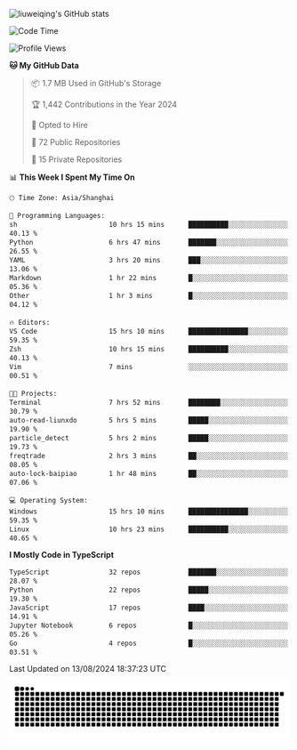 ![liuweiqing's GitHub stats](https://github-readme-stats.vercel.app/api?username=14790897&show_icons=true&locale=cn&include_all_commits=true&count_private=true)

<!--START_SECTION:waka-->
![Code Time](http://img.shields.io/badge/Code%20Time-1%2C240%20hrs%203%20mins-blue)

![Profile Views](http://img.shields.io/badge/Profile%20Views-43-blue)

**🐱 My GitHub Data** 

> 📦 1.7 MB Used in GitHub's Storage 
 > 
> 🏆 1,442 Contributions in the Year 2024
 > 
> 💼 Opted to Hire
 > 
> 📜 72 Public Repositories 
 > 
> 🔑 15 Private Repositories 
 > 
📊 **This Week I Spent My Time On** 

```text
🕑︎ Time Zone: Asia/Shanghai

💬 Programming Languages: 
sh                       10 hrs 15 mins      ██████████░░░░░░░░░░░░░░░   40.13 % 
Python                   6 hrs 47 mins       ███████░░░░░░░░░░░░░░░░░░   26.55 % 
YAML                     3 hrs 20 mins       ███░░░░░░░░░░░░░░░░░░░░░░   13.06 % 
Markdown                 1 hr 22 mins        █░░░░░░░░░░░░░░░░░░░░░░░░   05.36 % 
Other                    1 hr 3 mins         █░░░░░░░░░░░░░░░░░░░░░░░░   04.12 % 

🔥 Editors: 
VS Code                  15 hrs 10 mins      ███████████████░░░░░░░░░░   59.35 % 
Zsh                      10 hrs 15 mins      ██████████░░░░░░░░░░░░░░░   40.13 % 
Vim                      7 mins              ░░░░░░░░░░░░░░░░░░░░░░░░░   00.51 % 

🐱‍💻 Projects: 
Terminal                 7 hrs 52 mins       ████████░░░░░░░░░░░░░░░░░   30.79 % 
auto-read-liunxdo        5 hrs 5 mins        █████░░░░░░░░░░░░░░░░░░░░   19.90 % 
particle_detect          5 hrs 2 mins        █████░░░░░░░░░░░░░░░░░░░░   19.73 % 
freqtrade                2 hrs 3 mins        ██░░░░░░░░░░░░░░░░░░░░░░░   08.05 % 
auto-lock-baipiao        1 hr 48 mins        ██░░░░░░░░░░░░░░░░░░░░░░░   07.06 % 

💻 Operating System: 
Windows                  15 hrs 10 mins      ███████████████░░░░░░░░░░   59.35 % 
Linux                    10 hrs 23 mins      ██████████░░░░░░░░░░░░░░░   40.65 % 
```

**I Mostly Code in TypeScript** 

```text
TypeScript               32 repos            ███████░░░░░░░░░░░░░░░░░░   28.07 % 
Python                   22 repos            █████░░░░░░░░░░░░░░░░░░░░   19.30 % 
JavaScript               17 repos            ████░░░░░░░░░░░░░░░░░░░░░   14.91 % 
Jupyter Notebook         6 repos             █░░░░░░░░░░░░░░░░░░░░░░░░   05.26 % 
Go                       4 repos             █░░░░░░░░░░░░░░░░░░░░░░░░   03.51 % 
```




 Last Updated on 13/08/2024 18:37:23 UTC
<!--END_SECTION:waka-->

<picture>
  <source media="(prefers-color-scheme: dark)" srcset="https://raw.githubusercontent.com/14790897/14790897/output/github-contribution-grid-snake-dark.svg" />
  <source media="(prefers-color-scheme: light)" srcset="https://raw.githubusercontent.com/14790897/14790897/output/github-contribution-grid-snake.svg" />
  <img alt="github-snake" src="https://raw.githubusercontent.com/14790897/14790897/output/github-contribution-grid-snake.svg" />
</picture>
